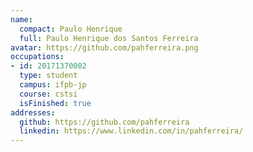 ```yaml
---
name:
  compact: Paulo Henrique
  full: Paulo Henrique dos Santos Ferreira
avatar: https://github.com/pahferreira.png
occupations:
- id: 20171370002
  type: student
  campus: ifpb-jp
  course: cstsi
  isFinished: true
addresses:
  github: https://github.com/pahferreira
  linkedin: https://www.linkedin.com/in/pahferreira/
---
```

